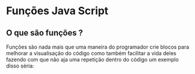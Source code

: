 # Funções Java Script

## O que são funções ?
Funções são nada mais que uma maneira do programador crie blocos para melhorar a visualisação do código como também facilitar a vida deles 
fazendo com que não aja uma repetição dentro do código um exemplo disso séria:

###
